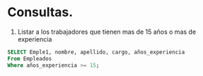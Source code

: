 # Consultas.

1. Listar a los trabajadores que tienen mas de 15 años o mas de experiencia 
```sql
SELECT Emple1, nombre, apellido, cargo, años_experiencia
From Empleados
Where años_experiencia >= 15;

```
